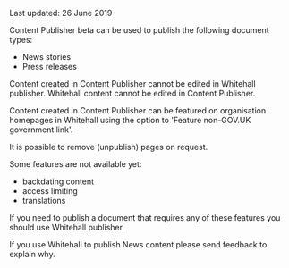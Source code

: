<span class="govuk-hint">Last updated: 26 June 2019</span>

Content Publisher beta can be used to publish the following document types:

* News stories
* Press releases

Content created in Content Publisher cannot be edited in Whitehall publisher. Whitehall content cannot be edited in Content Publisher.

Content created in Content Publisher can be featured on organisation homepages in Whitehall using the option to 'Feature non-GOV.UK government link'.

It is possible to remove (unpublish) pages on request.

Some features are not available yet:

* backdating content
* access limiting
* translations

If you need to publish a document that requires any of these features you should use Whitehall publisher.

If you use Whitehall to publish News content please send feedback to explain why.
